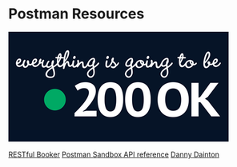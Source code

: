 # Postman Resources
![Runscope banner](img/Runscope-banner-250x250-001.png)

[RESTful Booker](http://resful-booker.herokuapp.com)
[Postman Sandbox API reference](https://learning.getpostman.com/docs/postman/scripts/postman_sandbox_api_reference)
[Danny Dainton](https://github.com/DannyDainton)
